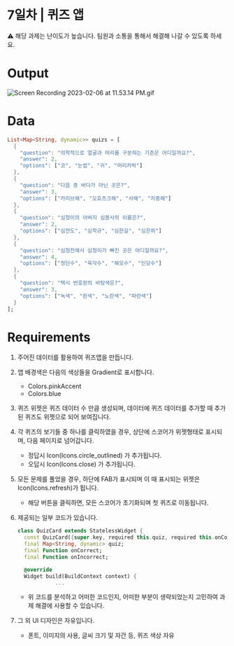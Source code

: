 # 7일차 | 퀴즈 앱

<aside>
⚠️ 해당 과제는 난이도가 높습니다.
팀원과 소통을 통해서 해결해 나갈 수 있도록 하세요.

</aside>

# Output

![Screen Recording 2023-02-06 at 11.53.14 PM.gif](https://s3-us-west-2.amazonaws.com/secure.notion-static.com/d0f9dc9e-a0c3-47b9-854a-8c049f520ccb/Screen_Recording_2023-02-06_at_11.53.14_PM.gif)

# Data

```dart
List<Map<String, dynamic>> quizs = [
  {
    "question": "의학적으로 얼굴과 머리를 구분하는 기준은 어디일까요?",
    "answer": 2,
    "options": ["코", "눈썹", "귀", "머리카락"]
  },
  {
    "question": "다음 중 바다가 아닌 곳은?",
    "answer": 3,
    "options": ["카리브해", "오호츠크해", "사해", "지중해"]
  },
  {
    "question": "심청이의 아버지 심봉사의 이름은?",
    "answer": 2,
    "options": ["심전도", "심학규", "심한길", "심은하"]
  },
  {
    "question": "심청전에서 심청이가 빠진 곳은 어디일까요?",
    "answer": 4,
    "options": ["정단수", "육각수", "해모수", "인당수"]
  },
  {
    "question": "택시 번호판의 바탕색은?",
    "answer": 3,
    "options": ["녹색", "흰색", "노란색", "파란색"]
  }
];
```

# Requirements

1. 주어진 데이터를 활용하여 퀴즈앱을 만듭니다. 
2. 앱 배경색은 다음의 색상들을 Gradient로 표시합니다.
    - Colors.pinkAccent
    - Colors.blue
3. 퀴즈 위젯은 퀴즈 데이터 수 만큼 생성되며, 데이터에 퀴즈 데이터를 추가할 때 추가된 퀴즈도 위젯으로 되어 보여집니다.
4. 각 퀴즈의 보기들 중 하나를 클릭하였을 경우, 상단에 스코어가 위젯형태로 표시되며, 다음 페이지로 넘어갑니다.
    - 정답시 Icon(Icons.circle_outlined) 가 추가됩니다.
    - 오답시 Icon(Icons.close) 가 추가됩니다.
5. 모든 문제를 풀었을 경우, 하단에 FAB가 표시되며 이 때 표시되는 위젯은 Icon(Icons.refresh)가 됩니다.
    - 해당 버튼을 클릭하면, 모든 스코어가 초기화되며 첫 퀴즈로 이동됩니다.
6. 제공되는 일부 코드가 있습니다. 
    
    ```dart
    class QuizCard extends StatelessWidget {
      const QuizCard({super.key, required this.quiz, required this.onCorrect, required this.onIncorrect});
      final Map<String, dynamic> quiz;
      final Function onCorrect;
      final Function onIncorrect;
    
      @override
      Widget build(BuildContext context) {
    			...
    ```
    
    - 위 코드를 분석하고 어떠한 코드인지, 어떠한 부분이 생략되었는지 고민하여 과제 해결에 사용할 수 있습니다.
7. 그 외 UI 디자인은 자유입니다.
    - 폰트, 이미지의 사용, 글씨 크기 및 자간 등, 퀴즈 색상 자유
